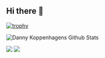 ## Hi there 👋
[![trophy](https://github-profile-trophy.vercel.app/?username=TQtong)](https://github.com/ryo-ma/github-profile-trophy)

<img src="https://github-readme-stats.vercel.app/api?username=TQtong&show_icons=true" alt="Danny Koppenhagens Github Stats"></img>

![](https://raw.githubusercontent.com/TQtong/github-stats-transparent/output/generated/overview.svg)
![](https://raw.githubusercontent.com/TQtong/github-stats-transparent/output/generated/languages.svg)
<!--
**TQtong/TQtong** is a ✨ _special_ ✨ repository because its `README.md` (this file) appears on your GitHub profile.

Here are some ideas to get you started:

- 🔭 I’m currently working on ...
- 🌱 I’m currently learning ...
- 👯 I’m looking to collaborate on ...
- 🤔 I’m looking for help with ...
- 💬 Ask me about ...
- 📫 How to reach me: ...
- 😄 Pronouns: ...
- ⚡ Fun fact: ...
-->
